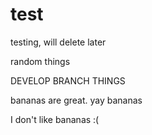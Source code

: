 # test
testing, will delete later


random things

DEVELOP BRANCH THINGS

bananas are great. yay bananas

I don't like bananas :(
